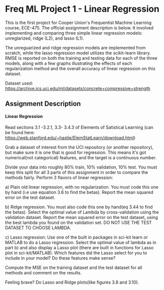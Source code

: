 # Freq ML Project 1 - Linear Regression
This is the first project for Cooper Union's Frequentist Machine Learning course, ECE-475. The official assignment description is below. 
It involved implementing and comparing three simple linear regression models: unreglarized, ridge (L2), and lasso (L1).

The unreguarized and ridge regression models are implemented from scratch, while the lasso regression model utilizes the scikit-learn library. RMSE is reported on both the training and testing data for each of the three models, along with a few graphs illustrating the effects of each regularization method and the overall accuracy of linear regression on this dataset.

Dataset used: https://archive.ics.uci.edu/ml/datasets/concrete+compressive+strength

## Assignment Description
#### Linear Regression
Read sections 3.1 -3.2.1, 3.3- 3.4.3 of Elements of Satistical Learning (can be found here: https://web.stanford.edu/~hastie/ElemStatLearn/download.html)

Grab a dataset of interest from the UCI repository (or another repository), but make sure it is one that is good for regression. This means it's got numerical(not categorical) features, and the target is a continuous number.

Divide your data into roughly 80% train, 10% validation, 10% test. You must keep this split for all 3 parts of this assignment in order to compare the methods fairly.  Perform 3 flavors of linear regression:

a) Plain old linear regression, with no regularization. You must code this one by hand (i.e use equation 3.6 to find the betas).  Report the mean squared error on the test dataset.

b) Ridge regression. You must also code this one by hand(eq 3.44 to find the betas). Select the optimal value of Lambda by cross-validation using the validation dataset. Report the mean squared error on the test dataset, using the best lambda you found on the validation set. DO NOT USE THE TEST DATASET TO CHOOSE LAMBDA.

c) Lasso regression: Use one of the built in packages in sci-kit learn or MATLAB to do a Lasso regression. Select the optimal value of lambda as in part b) and also display a Lasso plot (there are built in functions for Lasso plot in sci-kit/MATLAB). Which features did the Lasso select for you to include in your model? Do these features make sense?

Compute the MSE on the training dataset and the test dataset for all methods and comment on the results.  

Feeling brave? Do Lasso and Ridge plots(like figures 3.8 and 3.10).

